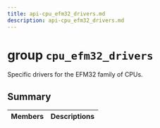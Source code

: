 ```yaml
---
title: api-cpu_efm32_drivers.md
description: api-cpu_efm32_drivers.md
---
```

# group `cpu_efm32_drivers` 

Specific drivers for the EFM32 family of CPUs.

## Summary

 Members                        | Descriptions                                
--------------------------------|---------------------------------------------

